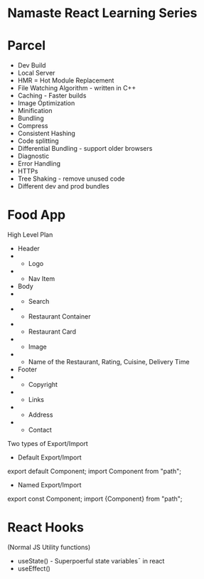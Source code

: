 # Namaste React Learning Series

# Parcel

- Dev Build
- Local Server
- HMR = Hot Module Replacement
- File Watching Algorithm - written in C++
- Caching - Faster builds
- Image Optimization
- Minification
- Bundling
- Compress
- Consistent Hashing
- Code splitting
- Differential Bundling - support older browsers
- Diagnostic
- Error Handling
- HTTPs
- Tree Shaking - remove unused code
- Different dev and prod bundles

# Food App

High Level Plan 

- Header
- - Logo
- - Nav Item
- Body
- - Search
- - Restaurant Container
-    - Restaurant Card
-    - Image
-    - Name of the Restaurant, Rating, Cuisine, Delivery Time
- Footer
- - Copyright
- - Links
- - Address
- - Contact

Two types of Export/Import

- Default Export/Import

export default Component;
import Component from "path";

- Named Export/Import

export const Component;
import {Component} from "path";


# React Hooks
(Normal JS Utility functions)
- useState() - Superpoerful state variables¯ in react
- useEffect()